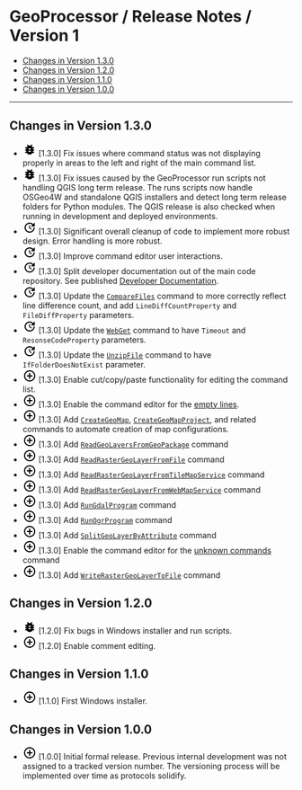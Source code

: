 # GeoProcessor / Release Notes / Version 1 #

* [Changes in Version 1.3.0](#changes-in-version-1-3-0)
* [Changes in Version 1.2.0](#changes-in-version-1-2-0)
* [Changes in Version 1.1.0](#changes-in-version-1-1-0)
* [Changes in Version 1.0.0](#changes-in-version-1-0-0)

----------

## Changes in Version 1.3.0 ##

* ![bug](bug.png) [1.3.0] Fix issues where command status was not displaying properly in
areas to the left and right of the main command list.
* ![bug](bug.png) [1.3.0] Fix issues caused by the GeoProcessor run scripts not handling QGIS long term release.
The runs scripts now handle OSGeo4W and standalone QGIS installers and detect long term release folders
for Python modules.  The QGIS release is also checked when running in development and deployed environments.
* ![change](change.png) [1.3.0] Significant overall cleanup of code to implement more robust design.
Error handling is more robust.
* ![change](change.png) [1.3.0] Improve command editor user interactions.
* ![change](change.png) [1.3.0] Split developer documentation out of the main code repository.
See published [Developer Documentation](http://software.openwaterfoundation.org/geoprocessor/latest/doc-dev/).
* ![change](change.png) [1.3.0] Update the [`CompareFiles`](../command-ref/CompareFiles/CompareFiles.md)
command to more correctly reflect line difference count,
and add `LineDiffCountProperty` and `FileDiffProperty` parameters.
* ![change](change.png) [1.3.0] Update the [`WebGet`](../command-ref/WebGet/WebGet.md) command to have
`Timeout` and `ResonseCodeProperty` parameters.
* ![change](change.png) [1.3.0] Update the [`UnzipFile`](../command-ref/UnzipFile/UnzipFile.md) command to have
`IfFolderDoesNotExist` parameter.
* ![new](new.png) [1.3.0] Enable cut/copy/paste functionality for editing the command list.
* ![new](new.png) [1.3.0] Enable the command editor for the [empty lines](../command-ref/Blank/Blank.md).
* ![new](new.png) [1.3.0] Add [`CreateGeoMap`](../command-ref/CreateGeoMap/CreateGeoMap.md),
[`CreateGeoMapProject`](../command-ref/CreateGeoMapProject/CreateGeoMapProject.md), and related commands
to automate creation of map configurations.
* ![new](new.png) [1.3.0] Add [`ReadGeoLayersFromGeoPackage`](../command-ref/ReadGeoLayersFromGeoPackage/ReadGeoLayersFromGeoPackage.md) command
* ![new](new.png) [1.3.0] Add [`ReadRasterGeoLayerFromFile`](../command-ref/ReadRasterGeoLayerFromFile/ReadRasterGeoLayerFromFile.md) command
* ![new](new.png) [1.3.0] Add [`ReadRasterGeoLayerFromTileMapService`](../command-ref/ReadRasterGeoLayerFromTileMapService/ReadRasterGeoLayerFromTileMapService.md) command
* ![new](new.png) [1.3.0] Add [`ReadRasterGeoLayerFromWebMapService`](../command-ref/ReadRasterGeoLayerFromWebMapService/ReadRasterGeoLayerFromWebMapService.md) command
* ![new](new.png) [1.3.0] Add [`RunGdalProgram`](../command-ref/RunGdalProgram/RunGdalProgram.md) command
* ![new](new.png) [1.3.0] Add [`RunOgrProgram`](../command-ref/RunOgrProgram/RunOgrProgram.md) command
* ![new](new.png) [1.3.0] Add [`SplitGeoLayerByAttribute`](../command-ref/SplitGeoLayerByAttribute/SplitGeoLayerByAttribute.md) command
* ![new](new.png) [1.3.0] Enable the command editor for the [unknown commands](../command-ref/UnknownCommand/UnknownCommand.md) command
* ![new](new.png) [1.3.0] Add [`WriteRasterGeoLayerToFile`](../command-ref/WriteRasterGeoLayerToFile/WriteRasterGeoLayerToFile.md) command

## Changes in Version 1.2.0 ##

* ![new](bug.png) [1.2.0] Fix bugs in Windows installer and run scripts.
* ![new](new.png) [1.2.0] Enable comment editing.

## Changes in Version 1.1.0 ##

* ![new](new.png) [1.1.0] First Windows installer.

## Changes in Version 1.0.0 ##

* ![new](new.png) [1.0.0] Initial formal release.
Previous internal development was not assigned to a tracked version number.
The versioning process will be implemented over time as protocols solidify.
